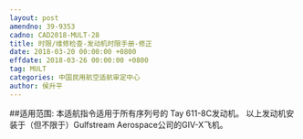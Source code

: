 ```yaml
---
layout: post
amendno: 39-9353
cadno: CAD2018-MULT-28
title: 时限/维修检查-发动机时限手册-修正
date: 2018-03-20 00:00:00 +0800
effdate: 2018-03-26 00:00:00 +0800
tag: MULT
categories: 中国民用航空适航审定中心
author: 侯升平
---
```


##适用范围:
本适航指令适用于所有序列号的 Tay 611-8C发动机。
以上发动机安装于（但不限于）Gulfstream Aerospace公司的GIV-X飞机。

